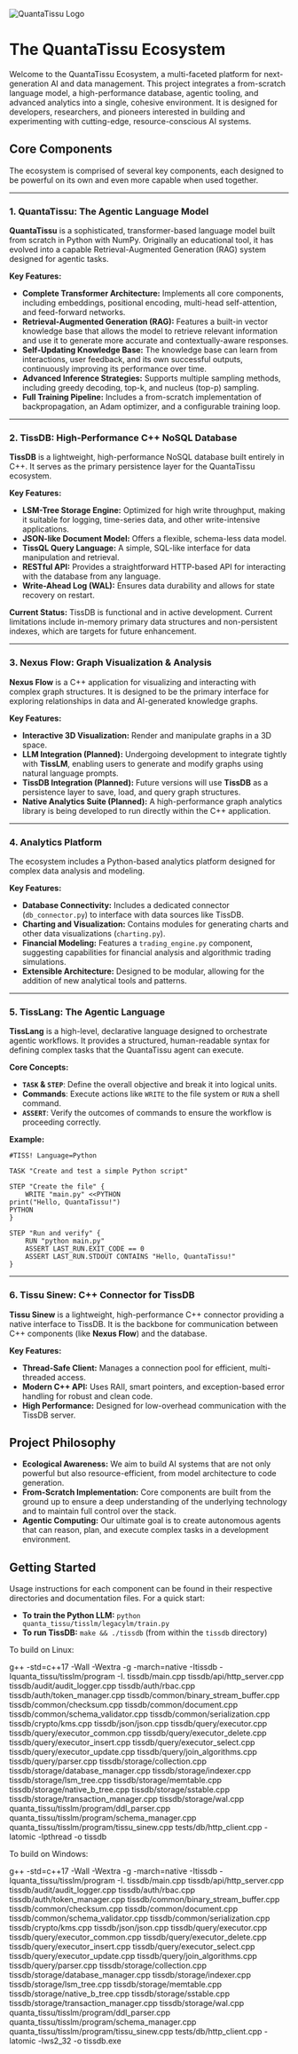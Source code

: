 ![QuantaTissu Logo](docs/images/tissdb_logo1.jpg)

# The QuantaTissu Ecosystem

Welcome to the QuantaTissu Ecosystem, a multi-faceted platform for next-generation AI and data management. This project integrates a from-scratch language model, a high-performance database, agentic tooling, and advanced analytics into a single, cohesive environment. It is designed for developers, researchers, and pioneers interested in building and experimenting with cutting-edge, resource-conscious AI systems.

## Core Components

The ecosystem is comprised of several key components, each designed to be powerful on its own and even more capable when used together.

---

### 1. QuantaTissu: The Agentic Language Model

**QuantaTissu** is a sophisticated, transformer-based language model built from scratch in Python with NumPy. Originally an educational tool, it has evolved into a capable Retrieval-Augmented Generation (RAG) system designed for agentic tasks.

**Key Features:**
*   **Complete Transformer Architecture:** Implements all core components, including embeddings, positional encoding, multi-head self-attention, and feed-forward networks.
*   **Retrieval-Augmented Generation (RAG):** Features a built-in vector knowledge base that allows the model to retrieve relevant information and use it to generate more accurate and contextually-aware responses.
*   **Self-Updating Knowledge Base:** The knowledge base can learn from interactions, user feedback, and its own successful outputs, continuously improving its performance over time.
*   **Advanced Inference Strategies:** Supports multiple sampling methods, including greedy decoding, top-k, and nucleus (top-p) sampling.
*   **Full Training Pipeline:** Includes a from-scratch implementation of backpropagation, an Adam optimizer, and a configurable training loop.

---

### 2. TissDB: High-Performance C++ NoSQL Database

**TissDB** is a lightweight, high-performance NoSQL database built entirely in C++. It serves as the primary persistence layer for the QuantaTissu ecosystem.

**Key Features:**
*   **LSM-Tree Storage Engine:** Optimized for high write throughput, making it suitable for logging, time-series data, and other write-intensive applications.
*   **JSON-like Document Model:** Offers a flexible, schema-less data model.
*   **TissQL Query Language:** A simple, SQL-like interface for data manipulation and retrieval.
*   **RESTful API:** Provides a straightforward HTTP-based API for interacting with the database from any language.
*   **Write-Ahead Log (WAL):** Ensures data durability and allows for state recovery on restart.

**Current Status:** TissDB is functional and in active development. Current limitations include in-memory primary data structures and non-persistent indexes, which are targets for future enhancement.

---

### 3. Nexus Flow: Graph Visualization & Analysis

**Nexus Flow** is a C++ application for visualizing and interacting with complex graph structures. It is designed to be the primary interface for exploring relationships in data and AI-generated knowledge graphs.

**Key Features:**
*   **Interactive 3D Visualization:** Render and manipulate graphs in a 3D space.
*   **LLM Integration (Planned):** Undergoing development to integrate tightly with **TissLM**, enabling users to generate and modify graphs using natural language prompts.
*   **TissDB Integration (Planned):** Future versions will use **TissDB** as a persistence layer to save, load, and query graph structures.
*   **Native Analytics Suite (Planned):** A high-performance graph analytics library is being developed to run directly within the C++ application.

---

### 4. Analytics Platform

The ecosystem includes a Python-based analytics platform designed for complex data analysis and modeling.

**Key Features:**
*   **Database Connectivity:** Includes a dedicated connector (`db_connector.py`) to interface with data sources like TissDB.
*   **Charting and Visualization:** Contains modules for generating charts and other data visualizations (`charting.py`).
*   **Financial Modeling:** Features a `trading_engine.py` component, suggesting capabilities for financial analysis and algorithmic trading simulations.
*   **Extensible Architecture:** Designed to be modular, allowing for the addition of new analytical tools and patterns.

---

### 5. TissLang: The Agentic Language

**TissLang** is a high-level, declarative language designed to orchestrate agentic workflows. It provides a structured, human-readable syntax for defining complex tasks that the QuantaTissu agent can execute.

**Core Concepts:**
*   **`TASK` & `STEP`**: Define the overall objective and break it into logical units.
*   **Commands**: Execute actions like `WRITE` to the file system or `RUN` a shell command.
*   **`ASSERT`**: Verify the outcomes of commands to ensure the workflow is proceeding correctly.

**Example:**
```tiss
#TISS! Language=Python

TASK "Create and test a simple Python script"

STEP "Create the file" {
    WRITE "main.py" <<PYTHON
print("Hello, QuantaTissu!")
PYTHON
}

STEP "Run and verify" {
    RUN "python main.py"
    ASSERT LAST_RUN.EXIT_CODE == 0
    ASSERT LAST_RUN.STDOUT CONTAINS "Hello, QuantaTissu!"
}
```

---

### 6. Tissu Sinew: C++ Connector for TissDB

**Tissu Sinew** is a lightweight, high-performance C++ connector providing a native interface to TissDB. It is the backbone for communication between C++ components (like **Nexus Flow**) and the database.

**Key Features:**
*   **Thread-Safe Client:** Manages a connection pool for efficient, multi-threaded access.
*   **Modern C++ API:** Uses RAII, smart pointers, and exception-based error handling for robust and clean code.
*   **High Performance:** Designed for low-overhead communication with the TissDB server.

## Project Philosophy

*   **Ecological Awareness:** We aim to build AI systems that are not only powerful but also resource-efficient, from model architecture to code generation.
*   **From-Scratch Implementation:** Core components are built from the ground up to ensure a deep understanding of the underlying technology and to maintain full control over the stack.
*   **Agentic Computing:** Our ultimate goal is to create autonomous agents that can reason, plan, and execute complex tasks in a development environment.

## Getting Started

Usage instructions for each component can be found in their respective directories and documentation files. For a quick start:

*   **To train the Python LLM:** `python quanta_tissu/tisslm/legacylm/train.py`
*   **To run TissDB:** `make && ./tissdb` (from within the `tissdb` directory)


To build on Linux:

g++ -std=c++17 -Wall -Wextra -g -march=native -Itissdb -Iquanta_tissu/tisslm/program -I. tissdb/main.cpp tissdb/api/http_server.cpp tissdb/audit/audit_logger.cpp tissdb/auth/rbac.cpp tissdb/auth/token_manager.cpp tissdb/common/binary_stream_buffer.cpp tissdb/common/checksum.cpp tissdb/common/document.cpp tissdb/common/schema_validator.cpp tissdb/common/serialization.cpp tissdb/crypto/kms.cpp tissdb/json/json.cpp tissdb/query/executor.cpp tissdb/query/executor_common.cpp tissdb/query/executor_delete.cpp tissdb/query/executor_insert.cpp tissdb/query/executor_select.cpp tissdb/query/executor_update.cpp tissdb/query/join_algorithms.cpp tissdb/query/parser.cpp tissdb/storage/collection.cpp tissdb/storage/database_manager.cpp tissdb/storage/indexer.cpp tissdb/storage/lsm_tree.cpp tissdb/storage/memtable.cpp tissdb/storage/native_b_tree.cpp tissdb/storage/sstable.cpp tissdb/storage/transaction_manager.cpp tissdb/storage/wal.cpp quanta_tissu/tisslm/program/ddl_parser.cpp quanta_tissu/tisslm/program/schema_manager.cpp quanta_tissu/tisslm/program/tissu_sinew.cpp tests/db/http_client.cpp -latomic -lpthread -o tissdb

To build on Windows:

g++ -std=c++17 -Wall -Wextra -g -march=native -Itissdb -Iquanta_tissu/tisslm/program -I. tissdb/main.cpp tissdb/api/http_server.cpp tissdb/audit/audit_logger.cpp tissdb/auth/rbac.cpp tissdb/auth/token_manager.cpp tissdb/common/binary_stream_buffer.cpp tissdb/common/checksum.cpp tissdb/common/document.cpp tissdb/common/schema_validator.cpp tissdb/common/serialization.cpp tissdb/crypto/kms.cpp tissdb/json/json.cpp tissdb/query/executor.cpp tissdb/query/executor_common.cpp tissdb/query/executor_delete.cpp tissdb/query/executor_insert.cpp tissdb/query/executor_select.cpp tissdb/query/executor_update.cpp tissdb/query/join_algorithms.cpp tissdb/query/parser.cpp tissdb/storage/collection.cpp tissdb/storage/database_manager.cpp tissdb/storage/indexer.cpp tissdb/storage/lsm_tree.cpp tissdb/storage/memtable.cpp tissdb/storage/native_b_tree.cpp tissdb/storage/sstable.cpp tissdb/storage/transaction_manager.cpp tissdb/storage/wal.cpp quanta_tissu/tisslm/program/ddl_parser.cpp quanta_tissu/tisslm/program/schema_manager.cpp quanta_tissu/tisslm/program/tissu_sinew.cpp tests/db/http_client.cpp -latomic -lws2_32 -o tissdb.exe



